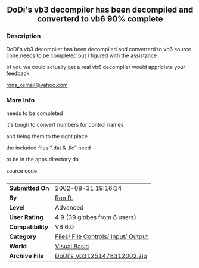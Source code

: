 ﻿<div align="center">

## DoDi's vb3 decompiler has been decompiled and converterd to vb6 90% complete


</div>

### Description

DoDi's vb3 decompiler has been decompiled and converterd to vb6 source code.needs to be completed but I figured with the assistance

of you we could actually get a real vb6 decompiler would appriciate your feedback

rons_xemail@yahoo.com
 
### More Info
 
needs to be completed

it's tough to convert numbers for control names

and tieing them to the right place

the included files ".dat & .lic" need

to be in the apps directory da

source code


<span>             |<span>
---                |---
**Submitted On**   |2002-08-31 19:16:14
**By**             |[Ron R\.](https://github.com/Planet-Source-Code/PSCIndex/blob/master/ByAuthor/ron-r.md)
**Level**          |Advanced
**User Rating**    |4.9 (39 globes from 8 users)
**Compatibility**  |VB 6\.0
**Category**       |[Files/ File Controls/ Input/ Output](https://github.com/Planet-Source-Code/PSCIndex/blob/master/ByCategory/files-file-controls-input-output__1-3.md)
**World**          |[Visual Basic](https://github.com/Planet-Source-Code/PSCIndex/blob/master/ByWorld/visual-basic.md)
**Archive File**   |[DoDi's\_vb31251478312002\.zip](https://github.com/Planet-Source-Code/ron-r-dodi-s-vb3-decompiler-has-been-decompiled-and-converterd-to-vb6-90-complete__1-38543/archive/master.zip)








